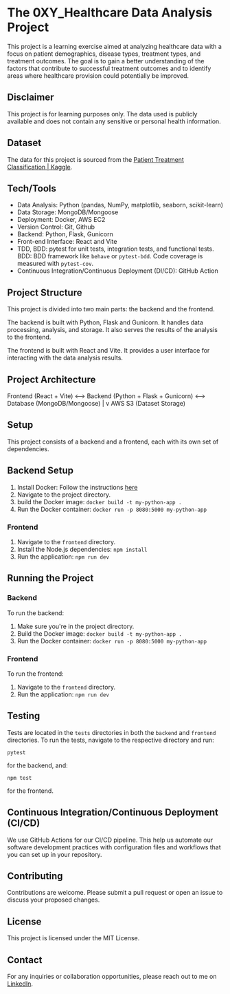 
# The 0XY_Healthcare Data Analysis Project

This project is a learning exercise aimed at analyzing healthcare data with a focus on patient demographics, disease types, treatment types, and treatment outcomes. The goal is to gain a better understanding of the factors that contribute to successful treatment outcomes and to identify areas where healthcare provision could potentially be improved.

## Disclaimer

This project is for learning purposes only. The data used is publicly available and does not contain any sensitive or personal health information.

## Dataset

The data for this project is sourced from the [Patient Treatment Classification | Kaggle](https://www.kaggle.com/datasets/saurabhshahane/patient-treatment-classification).

## Tech/Tools

- Data Analysis: Python (pandas, NumPy, matplotlib, seaborn, scikit-learn)
- Data Storage: MongoDB/Mongoose
- Deployment: Docker, AWS EC2
- Version Control: Git, Github
- Backend: Python, Flask, Gunicorn
- Front-end Interface: React and Vite
- TDD, BDD: pytest for unit tests, integration tests, and functional tests. BDD: BDD framework like `behave` or `pytest-bdd`. Code coverage is measured with `pytest-cov`.
- Continuous Integration/Continuous Deployment (DI/CD): GitHub Action

## Project Structure

This project is divided into two main parts: the backend and the frontend.

The backend is built with Python, Flask and Gunicorn. It handles data processing, analysis, and storage. It also serves the results of the analysis to the frontend.

The frontend is built with React and Vite. It provides a user interface for interacting with the data analysis results.

## Project Architecture

Frontend (React + Vite) <--> Backend (Python + Flask + Gunicorn) <--> Database (MongoDB/Mongoose)
                                     |
                                     v
                                  AWS S3 (Dataset Storage)

## Setup

This project consists of a backend and a frontend, each with its own set of dependencies.

## Backend Setup

1. Install Docker: Follow the instructions [here](https://docs.docker.com/get-docker/)
3. Navigate to the project directory.
4. build the Docker image: `docker build -t my-python-app .`
5. Run the Docker container: `docker run -p 8080:5000 my-python-app`

### Frontend

1. Navigate to the `frontend` directory.
2. Install the Node.js dependencies: `npm install`
3. Run the application: `npm run dev`

## Running the Project

### Backend

To run the backend:

1. Make sure you're in the project directory.
2. Build the Docker image: `docker build -t my-python-app .`
3. Run the Docker container: `docker run -p 8080:5000 my-python-app`

### Frontend

To run the frontend:

1. Navigate to the `frontend` directory.
2. Run the application: `npm run dev`

## Testing

Tests are located in the `tests` directories in both the `backend` and `frontend` directories. 
To run the tests, navigate to the respective directory and run:

```
pytest
```

for the backend, and:

```
npm test
```

for the frontend.

## Continuous Integration/Continuous Deployment (CI/CD)

We use GitHub Actions for our CI/CD pipeline. This help us automate our software development practices with configuration files and workflows that you can set up in your repository.

## Contributing

Contributions are welcome. Please submit a pull request or open an issue to discuss your proposed changes.

## License

This project is licensed under the MIT License.

## Contact

For any inquiries or collaboration opportunities, please reach out to me on [LinkedIn](https://www.linkedin.com/in/chayada-s-1a026220/).
